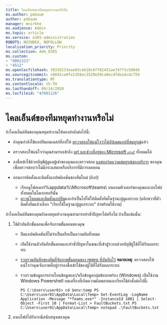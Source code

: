 ```yaml
---
title: ไคลเอ็นต์ของทีมหยุดทำงานหรือไม่
ms.author: pebaum
author: pebaum
manager: mnirkhe
ms.audience: Admin
ms.topic: article
ms.service: o365-administration
ROBOTS: NOINDEX, NOFOLLOW
localization_priority: Priority
ms.collection: Adm_O365
ms.custom:
- "9002323"
- "4512"
ms.openlocfilehash: 39310233eae83ceb18c6ff82451ae747f3c50048
ms.sourcegitcommit: c6692ce0fa1358ec3529e59ca0ecdfdea4cdc759
ms.translationtype: MT
ms.contentlocale: th-TH
ms.lasthandoff: 09/14/2020
ms.locfileid: "47691126"
---
```

# <a name="teams-client-crashing"></a>ไคลเอ็นต์ของทีมหยุดทำงานหรือไม่

ถ้าไคลเอ็นต์ทีมของคุณหยุดทำงานให้ลองทำดังต่อไปนี้:

- ถ้าคุณกำลังใช้แอปทีมบนเดสก์ท็อปให้ [ตรวจสอบให้แน่ใจว่าได้อัปเดตแอปที่สมบูรณ์](https://support.office.com/article/Update-Microsoft-Teams-535a8e4b-45f0-4f6c-8b3d-91bca7a51db1)แล้ว

- ตรวจสอบให้แน่ใจว่าคุณสามารถเข้าถึง [url และช่วงที่อยู่ของ Microsoft ๓๖๕](https://docs.microsoft.com/microsoftteams/connectivity-issues) ทั้งหมดได้

- ลงชื่อเข้าใช้ด้วยบัญชีผู้ดูแลผู้เช่าของคุณและตรวจสอบ [แดชบอร์ดความสมบูรณ์ของบริการ](https://docs.microsoft.com/office365/enterprise/view-service-health) ของคุณเพื่อตรวจสอบว่าไม่มีกระแสตกหรือบริการที่มีการลดทอน

- ถอนการติดตั้งและติดตั้งแอปพลิเคชันของทีมใหม่ (ลิงก์)
    - เรียกดูโฟลเดอร์%appdata%\Microsoft\teams\ บนคอมพิวเตอร์ของคุณและลบไฟล์ทั้งหมดในไดเรกทอรีนั้น
    - [ดาวน์โหลดและติดตั้งแอปทีม](https://www.microsoft.com/microsoft-365/microsoft-teams/group-chat-software#office-DesktopAppDownload-ofoushy)และถ้าเป็นไปได้ให้ติดตั้งทีมในฐานะผู้ดูแลระบบ (คลิกขวาที่ตัวติดตั้งทีมแล้วเลือก "เรียกใช้ในฐานะผู้ดูแลระบบ" ถ้าพร้อมใช้งาน)

ถ้าไคลเอ็นต์ทีมของคุณยังคงหยุดทำงานคุณสามารถทำซ้ำปัญหาได้หรือไม่ ถ้าเป็นเช่นนั้น:

1. ใช้ตัวบันทึกขั้นตอนเพื่อจับภาพขั้นตอนของคุณ
    - ปิดแอปพลิเคชันที่ไม่จำเป็นหรือเป็นความลับทั้งหมด
    - เปิดใช้งานตัวบันทึกขั้นตอนและทำซ้ำปัญหาในขณะที่เข้าสู่ระบบด้วยบัญชีผู้ใช้ที่ได้รับผลกระทบ
    - [รวบรวมบันทึกของทีมที่จับภาพขั้นตอนของ repro ที่บันทึกไว้](https://docs.microsoft.com/microsoftteams/log-files) **หมายเหตุ**: ตรวจสอบให้แน่ใจว่าคุณจับภาพที่อยู่การลงชื่อเข้าใช้ของผู้ใช้ที่ได้รับผลกระทบ
    - รวบรวมข้อมูลการถ่ายโอนข้อมูลและ/หรือข้อมูลกลุ่มข้อบกพร่อง (Windows) เปิดใช้งาน Windows Powershell บนเครื่องที่เกิดความผิดพลาดและเรียกใช้คำสั่งต่อไปนี้:

        `
        PS C:\Users\user01> cd $env:temp
        PS C:\Users\user01\AppData\Local\Temp> Get-EventLog -LogName Application -Message "*Teams.exe*" -InstanceId 1001 | Select-Object -First 10 | Format-List > FaultBuckets.txt
        PS C:\Users\user01\AppData\Local\Temp> notepad .\FaultBuckets.txt
        `
    
2. แนบไฟล์ไปยังกรณีสนับสนุนของคุณ
